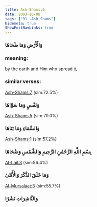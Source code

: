 ```yaml
---
title: Ash-Shams:6
date: 2003-10-08
tags: ["91 .Ash-Shams"]
hidemeta: true 
ShowPostNavLinks: true 
---
```

### وَالْأَرْضِ وَمَا طَحَاهَا
### meaning: 
by the earth and Him who spread it,
### similar verses: 

[Ash-Shams:7](/91/7) (sim:72.5%)

### وَنَفْسٍ وَمَا سَوَّاهَا

[Ash-Shams:5](/91/5) (sim:70.0%)

### وَالسَّمَاءِ وَمَا بَنَاهَا

[Ash-Shams:1](/91/1) (sim:57.2%)

### بِسْمِ اللَّهِ الرَّحْمَٰنِ الرَّحِيمِ وَالشَّمْسِ وَضُحَاهَا

[Al-Lail:3](/92/3) (sim:56.4%)

### وَمَا خَلَقَ الذَّكَرَ وَالْأُنْثَىٰ

[Al-Mursalaat:3](/77/3) (sim:55.7%)

### وَالنَّاشِرَاتِ نَشْرًا
